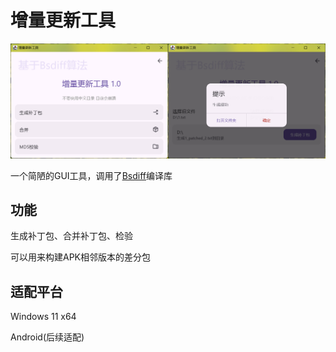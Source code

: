 # 增量更新工具

![截图](/img/shot.jpg)

一个简陋的GUI工具，调用了[Bsdiff](/Bsdiff-C)编译库

## 功能
生成补丁包、合并补丁包、检验

可以用来构建APK相邻版本的差分包

## 适配平台
Windows 11 x64

Android(后续适配)
